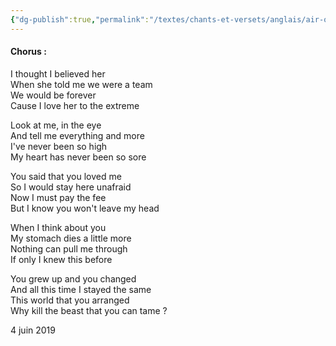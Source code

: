 ```yaml
---
{"dg-publish":true,"permalink":"/textes/chants-et-versets/anglais/air-ot-civ/","created":"2024-12-16T13:46:38.966+01:00","updated":"2024-05-25T14:43:06.744+02:00"}
---
```




#### Chorus :  
I thought I believed her  
When she told me we were a team  
We would be forever  
Cause I love her to the extreme

Look at me, in the eye  
And tell me everything and more  
I've never been so high  
My heart has never been so sore

You said that you loved me  
So I would stay here unafraid  
Now I must pay the fee  
But I know you won't leave my head

When I think about you  
My stomach dies a little more  
Nothing can pull me through  
If only I knew this before

You grew up and you changed  
And all this time I stayed the same  
This world that you arranged  
Why kill the beast that you can tame ?

4 juin 2019